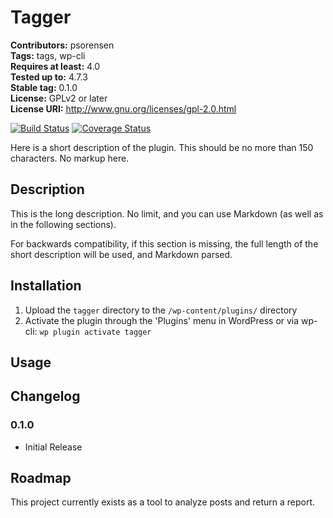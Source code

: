 # Tagger #
**Contributors:** psorensen  
**Tags:** tags, wp-cli  
**Requires at least:** 4.0  
**Tested up to:** 4.7.3  
**Stable tag:** 0.1.0  
**License:** GPLv2 or later  
**License URI:** http://www.gnu.org/licenses/gpl-2.0.html  

[![Build Status](https://travis-ci.org/psorensen/tagger.svg?branch=master)](https://travis-ci.org/psorensen/tagger?branch=master)
[![Coverage Status](https://coveralls.io/repos/github/psorensen/tagger/badge.svg?branch=master)](https://coveralls.io/github/psorensen/tagger?branch=master)

Here is a short description of the plugin.  This should be no more than 150 characters.  No markup here.

## Description ##

This is the long description.  No limit, and you can use Markdown (as well as in the following sections).

For backwards compatibility, if this section is missing, the full length of the short description will be used, and
Markdown parsed.

## Installation ##

1. Upload the `tagger` directory to the `/wp-content/plugins/` directory
2. Activate the plugin through the 'Plugins' menu in WordPress or via wp-cli: `wp plugin activate tagger`

## Usage ##


## Changelog ##

### 0.1.0 ###
* Initial Release

## Roadmap ##

This project currently exists as a tool to analyze posts and return a report.


